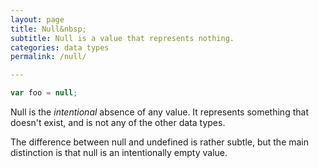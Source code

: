 ```yaml
---
layout: page
title: Null&nbsp;
subtitle: Null is a value that represents nothing.
categories: data types
permalink: /null/

---
```


```js
var foo = null;
```
Null is the *intentional* absence of any value. It represents something that doesn't exist, and is not any of the other data types. 

The difference between null and undefined is rather subtle, but the main distinction is that null is an intentionally empty value.
